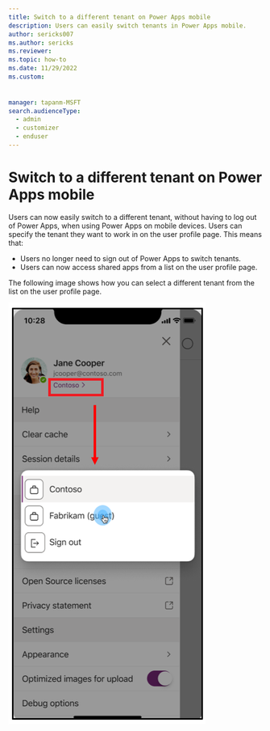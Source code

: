 ```yaml
---
title: Switch to a different tenant on Power Apps mobile
description: Users can easily switch tenants in Power Apps mobile.
author: sericks007
ms.author: sericks
ms.reviewer: 
ms.topic: how-to
ms.date: 11/29/2022
ms.custom: 


manager: tapanm-MSFT
search.audienceType: 
  - admin
  - customizer
  - enduser
---
```


# Switch to a different tenant on Power Apps mobile

Users can now easily switch to a different tenant, without having to log out of Power Apps, when using Power Apps on mobile devices. Users can specify the tenant they want to work in on the user profile page.  This means that:

- Users no longer need to sign out of Power Apps to switch tenants.
- Users can now access shared apps from a list on the user profile page.

The following image shows how you can select a different tenant from the list on the user profile page.

![Switch to a different tenant.](media/tenant-switcher.png "Switch to a different tenant.")
